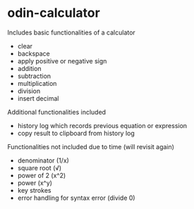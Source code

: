 # odin-calculator

Includes basic functionalities of a calculator

- clear
- backspace
- apply positive or negative sign
- addition
- subtraction
- multiplication
- division
- insert decimal

Additional functionalities included

- history log which records previous equation or expression
- copy result to clipboard from history log

Functionalities not included due to time (will revisit again)

- denominator (1/x)
- square root (√)
- power of 2 (x^2)
- power (x^y)
- key strokes
- error handling for syntax error (divide 0)
